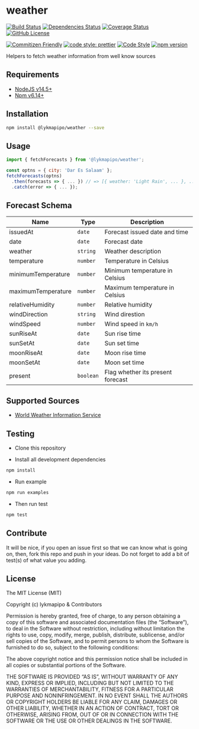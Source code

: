 # weather

[![Build Status](https://app.travis-ci.com/lykmapipo/weather.svg?branch=master)](https://app.travis-ci.com/lykmapipo/weather)
[![Dependencies Status](https://david-dm.org/lykmapipo/weather.svg)](https://david-dm.org/lykmapipo/weather)
[![Coverage Status](https://coveralls.io/repos/github/lykmapipo/weather/badge.svg?branch=master)](https://coveralls.io/github/lykmapipo/weather?branch=master)
[![GitHub License](https://img.shields.io/github/license/lykmapipo/weather)](https://github.com/lykmapipo/weather/blob/develop/LICENSE)

[![Commitizen Friendly](https://img.shields.io/badge/commitizen-friendly-brightgreen.svg)](http://commitizen.github.io/cz-cli/)
[![code style: prettier](https://img.shields.io/badge/code_style-prettier-ff69b4.svg)](https://github.com/prettier/prettier)
[![Code Style](https://badgen.net/badge/code%20style/airbnb/ff5a5f?icon=airbnb)](https://github.com/airbnb/javascript)
[![npm version](https://img.shields.io/npm/v/@lykmapipo/weather)](https://www.npmjs.com/package/@lykmapipo/weather)

Helpers to fetch weather information from well know sources

## Requirements

- [NodeJS v14.5+](https://nodejs.org)
- [Npm v6.14+](https://www.npmjs.com/)

## Installation

```sh
npm install @lykmapipo/weather --save
```

## Usage

```js
import { fetchForecasts } from '@lykmapipo/weather';

const optns = { city: 'Dar Es Salaam' };
fetchForecasts(optns)
  .then(forecasts => { ... }) // => [{ weather: 'Light Rain', ... }, ... ]
  .catch(error => { ... });
```

## Forecast Schema

| Name               | Type      | Description                       |
| ------------------ | --------- | --------------------------------- |
| issuedAt           | `date`    | Forecast issued date and time     |
| date               | `date`    | Forecast date                     |
| weather            | `string`  | Weather description               |
| temperature        | `number`  | Temperature in Celsius            |
| minimumTemperature | `number`  | Minimum temperature in Celsius    |
| maximumTemperature | `number`  | Maximum temperature in Celsius    |
| relativeHumidity   | `number`  | Relative humidity                 |
| windDirection      | `string`  | Wind direstion                    |
| windSpeed          | `number`  | Wind speed in `km/h`              |
| sunRiseAt          | `date`    | Sun rise time                     |
| sunSetAt           | `date`    | Sun set time                      |
| moonRiseAt         | `date`    | Moon rise time                    |
| moonSetAt          | `date`    | Moon set time                     |
| present            | `boolean` | Flag whether its present forecast |

## Supported Sources

- [World Weather Information Service](https://worldweather.wmo.int/en/home.html)

## Testing

- Clone this repository

- Install all development dependencies

```sh
npm install
```

- Run example

```sh
npm run examples
```

- Then run test

```sh
npm test
```

## Contribute

It will be nice, if you open an issue first so that we can know what is going on, then, fork this repo and push in your ideas. Do not forget to add a bit of test(s) of what value you adding.

## License

The MIT License (MIT)

Copyright (c) lykmapipo & Contributors

Permission is hereby granted, free of charge, to any person obtaining a copy of this software and associated documentation files (the “Software”), to deal in the Software without restriction, including without limitation the rights to use, copy, modify, merge, publish, distribute, sublicense, and/or sell copies of the Software, and to permit persons to whom the Software is furnished to do so, subject to the following conditions:

The above copyright notice and this permission notice shall be included in all copies or substantial portions of the Software.

THE SOFTWARE IS PROVIDED “AS IS”, WITHOUT WARRANTY OF ANY KIND, EXPRESS OR IMPLIED, INCLUDING BUT NOT LIMITED TO THE WARRANTIES OF MERCHANTABILITY, FITNESS FOR A PARTICULAR PURPOSE AND NONINFRINGEMENT. IN NO EVENT SHALL THE AUTHORS OR COPYRIGHT HOLDERS BE LIABLE FOR ANY CLAIM, DAMAGES OR OTHER LIABILITY, WHETHER IN AN ACTION OF CONTRACT, TORT OR OTHERWISE, ARISING FROM, OUT OF OR IN CONNECTION WITH THE SOFTWARE OR THE USE OR OTHER DEALINGS IN THE SOFTWARE.
